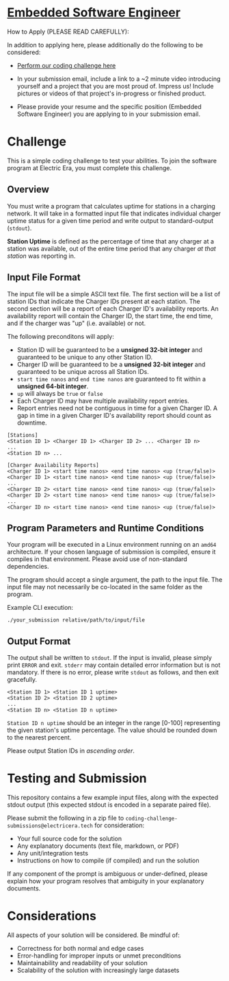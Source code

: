 # [Embedded Software Engineer](https://web.archive.org/web/20250516220754/https://electricera.tech/careers)

How to Apply (PLEASE READ CAREFULLY):

In addition to applying here, please additionally do the following to be considered:

-   [Perform our coding challenge here](https://gitlab.com/electric-era-public/coding-challenge-charger-uptime/-/tree/5a0519e6d432d1c8c4cbdc6f29789fabf98ba15d/)

-   In your submission email, include a link to a ~2 minute video introducing yourself and a project that you are most proud of. Impress us! Include pictures or videos of that project's in-progress or finished product.

-   Please provide your resume and the specific position (Embedded Software Engineer) you are applying to in your submission email.

# Challenge

This is a simple coding challenge to test your abilities. To join the software program at Electric Era, you must complete this challenge.

## Overview

You must write a program that calculates uptime for stations in a charging network.
It will take in a formatted input file that indicates individual charger uptime status for a given time period and write output to standard-output (`stdout`).

**Station Uptime** is defined as the percentage of time that any charger at a station was available, out of the entire time period that any charger _at that station_ was reporting in.

## Input File Format

The input file will be a simple ASCII text file. The first section will be a list of station IDs that indicate the Charger IDs present at each station. The second section will be a report of each Charger ID's availability reports. An availability report will contain the Charger ID, the start time, the end time, and if the charger was "up" (i.e. available) or not.

The following preconditons will apply:

-   Station ID will be guaranteed to be a **unsigned 32-bit integer** and guaranteed to be unique to any other Station ID.
-   Charger ID will be guaranteed to be a **unsigned 32-bit integer** and guaranteed to be unique across all Station IDs.
-   `start time nanos` and `end time nanos` are guaranteed to fit within a **unsigned 64-bit integer**.
-   `up` will always be `true` or `false`
-   Each Charger ID may have multiple availability report entries.
-   Report entries need not be contiguous in time for a given Charger ID. A gap in time in a given Charger ID's availability report should count as downtime.

```
[Stations]
<Station ID 1> <Charger ID 1> <Charger ID 2> ... <Charger ID n>
...
<Station ID n> ...

[Charger Availability Reports]
<Charger ID 1> <start time nanos> <end time nanos> <up (true/false)>
<Charger ID 1> <start time nanos> <end time nanos> <up (true/false)>
...
<Charger ID 2> <start time nanos> <end time nanos> <up (true/false)>
<Charger ID 2> <start time nanos> <end time nanos> <up (true/false)>
...
<Charger ID n> <start time nanos> <end time nanos> <up (true/false)>
```

## Program Parameters and Runtime Conditions

Your program will be executed in a Linux environment running on an `amd64` architecture. If your chosen language of submission is compiled, ensure it compiles in that environment. Please avoid use of non-standard dependencies.

The program should accept a single argument, the path to the input file. The input file may not necessarily be co-located in the same folder as the program.

Example CLI execution:

```
./your_submission relative/path/to/input/file
```

## Output Format

The output shall be written to `stdout`. If the input is invalid, please simply print `ERROR` and exit. `stderr` may contain detailed error information but is not mandatory. If there is no error, please write `stdout` as follows, and then exit gracefully.

```
<Station ID 1> <Station ID 1 uptime>
<Station ID 2> <Station ID 2 uptime>
...
<Station ID n> <Station ID n uptime>
```

`Station ID n uptime` should be an integer in the range [0-100] representing the given station's uptime percentage. The value should be rounded down to the nearest percent.

Please output Station IDs in _ascending order_.

# Testing and Submission

This repository contains a few example input files, along with the expected stdout output (this expected stdout is encoded in a separate paired file).

Please submit the following in a zip file to `coding-challenge-submissions@electricera.tech` for consideration:

-   Your full source code for the solution
-   Any explanatory documents (text file, markdown, or PDF)
-   Any unit/integration tests
-   Instructions on how to compile (if compiled) and run the solution

If any component of the prompt is ambiguous or under-defined, please explain how your program resolves that ambiguity in your explanatory documents.

# Considerations

All aspects of your solution will be considered. Be mindful of:

-   Correctness for both normal and edge cases
-   Error-handling for improper inputs or unmet preconditions
-   Maintainability and readability of your solution
-   Scalability of the solution with increasingly large datasets

